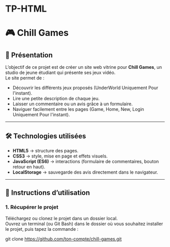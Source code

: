 # TP-HTML  
# 🎮 Chill Games

## 📌 Présentation
L’objectif de ce projet est de créer un site web vitrine pour **Chill Games**, un studio de jeune étudiant qui présente ses jeux vidéo.  
Le site permet de :
- Découvrir les différents jeux proposés (UnderWorld Uniquement Pour l'instant).
- Lire une petite description de chaque jeu.
- Laisser un commentaire ou un avis grâce à un formulaire.
- Naviguer facilement entre les pages (Game, Home, New, Login Uniquement Pour l'instant).


---

## 🛠️ Technologies utilisées
- **HTML5** → structure des pages.  
- **CSS3** → style, mise en page et effets visuels.  
- **JavaScript (ES6)** → interactions (formulaire de commentaires, bouton retour en haut).  
- **LocalStorage** → sauvegarde des avis directement dans le navigateur.  

---

## 🚀 Instructions d’utilisation

### 1. Récupérer le projet
Téléchargez ou clonez le projet dans un dossier local.  
Ouvrez un terminal (ou Git Bash) dans le dossier où vous souhaitez installer le projet, puis tapez la commande :  

git clone https://github.com/ton-compte/chill-games.git